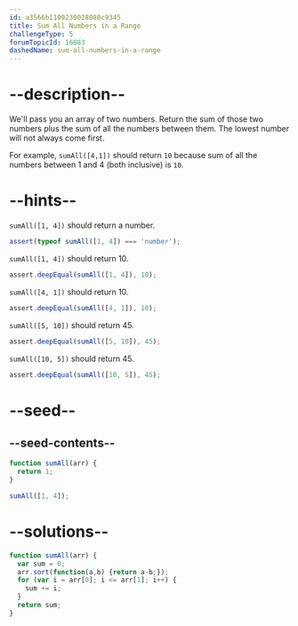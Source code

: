 ```yaml
---
id: a3566b1109230028080c9345
title: Sum All Numbers in a Range
challengeType: 5
forumTopicId: 16083
dashedName: sum-all-numbers-in-a-range
---
```


# --description--

We'll pass you an array of two numbers. Return the sum of those two numbers plus the sum of all the numbers between them. The lowest number will not always come first.

For example, `sumAll([4,1])` should return `10` because sum of all the numbers between 1 and 4 (both inclusive) is `10`.

# --hints--

`sumAll([1, 4])` should return a number.

```js
assert(typeof sumAll([1, 4]) === 'number');
```

`sumAll([1, 4])` should return 10.

```js
assert.deepEqual(sumAll([1, 4]), 10);
```

`sumAll([4, 1])` should return 10.

```js
assert.deepEqual(sumAll([4, 1]), 10);
```

`sumAll([5, 10])` should return 45.

```js
assert.deepEqual(sumAll([5, 10]), 45);
```

`sumAll([10, 5])` should return 45.

```js
assert.deepEqual(sumAll([10, 5]), 45);
```

# --seed--

## --seed-contents--

```js
function sumAll(arr) {
  return 1;
}

sumAll([1, 4]);
```

# --solutions--

```js
function sumAll(arr) {
  var sum = 0;
  arr.sort(function(a,b) {return a-b;});
  for (var i = arr[0]; i <= arr[1]; i++) {
    sum += i;
  }
  return sum;
}
```
